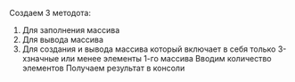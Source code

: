 Создаем 3 методота:
1. Для заполнения массива 
2. Для вывода массива
3. Для создания и вывода массива который включает в себя только 3-хзначные или менее элементы 1-го массива 
Вводим количество элементов
Получаем результат в консоли
